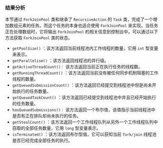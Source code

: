 ### 结果分析

本节通过 `ForkJoinPool` 类和继承了 `RecursiveAction` 的 `Task` 类，完成了一个增加数组元素的任务。而这个任务的本身也适合使用 `ForkJoinPool` 来实现。当任务正在处理数组时，它将输出 `ForkJoinPool` 的相关信息到控制台中。可以通过以下方法获取 `ForkJoinPool` 类的状态。

+ `getPoolSize()` ：该方法返回当前线程池内工作线程的数量，它用 `int` 型变量来表示。
+ `getParallelism()` ：该方法返回线程池的并行级。
+ `getActiveThreadCount()：` 该方法返回当前正在执行任务的线程数。
+ `getRunningThreadCount()` ：该方法返回当前没有被任何同步机制阻塞的工作线程的数量。
+ `getQueuedSubmissionCount()` ：该方法返回已经提交到线程池中但是尚未开始执行的任务数量。
+ `getQueuedTaskCount()` ：该方法返回已经提交到线程池中并且已经开始执行的任务数量。
+ `hasQueuedSubmissions()：` 该方法返回一个布尔值，该值指示当前线程池中是否有正在排队却尚未执行的任务。
+ `getStealCount()` ：该方法返回一个工作线程队列从另外一个工作线程队列中窃取的全部任务数量，它用 `long` 型变量表示。
+ `isTerminated()` ：该方法返回布尔型值，它可以获知当前 `fork/join` 线程池是否已经完成全部任务的执行。

